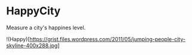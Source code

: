 # HappyCity
Measure a city's happines level.

!(Happy)[https://grist.files.wordpress.com/2011/05/jumping-people-city-skyline-400x288.jpg]
